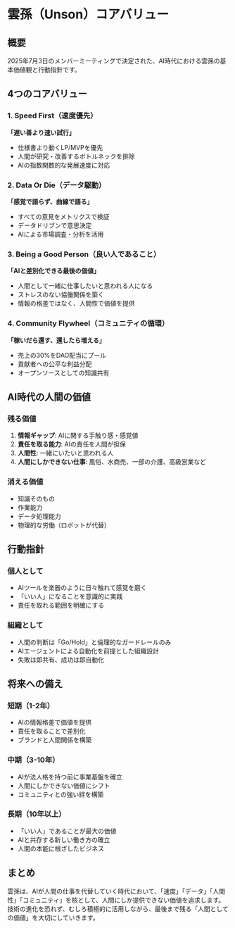 # 雲孫（Unson）コアバリュー

## 概要

2025年7月3日のメンバーミーティングで決定された、AI時代における雲孫の基本価値観と行動指針です。

## 4つのコアバリュー

### 1. Speed First（速度優先）
**「遅い善より速い試行」**
- 仕様書より動くLP/MVPを優先
- 人間が研究・改善するボトルネックを排除
- AIの指数関数的な発展速度に対応

### 2. Data Or Die（データ駆動）
**「感覚で語らず、曲線で語る」**
- すべての意見をメトリクスで検証
- データドリブンで意思決定
- AIによる市場調査・分析を活用

### 3. Being a Good Person（良い人であること）
**「AIと差別化できる最後の価値」**
- 人間として一緒に仕事したいと思われる人になる
- ストレスのない協働関係を築く
- 情報の格差ではなく、人間性で価値を提供

### 4. Community Flywheel（コミュニティの循環）
**「稼いだら還す、還したら増える」**
- 売上の30%をDAO配当にプール
- 貢献者への公平な利益分配
- オープンソースとしての知識共有

## AI時代の人間の価値

### 残る価値
1. **情報ギャップ**: AIに関する手触り感・感覚値
2. **責任を取る能力**: AIの責任を人間が担保
3. **人間性**: 一緒にいたいと思われる人
4. **人間にしかできない仕事**: 風俗、水商売、一部の介護、高級営業など

### 消える価値
- 知識そのもの
- 作業能力
- データ処理能力
- 物理的な労働（ロボットが代替）

## 行動指針

### 個人として
- AIツールを楽器のように日々触れて感覚を磨く
- 「いい人」になることを意識的に実践
- 責任を取れる範囲を明確にする

### 組織として
- 人間の判断は「Go/Hold」と倫理的なガードレールのみ
- AIエージェントによる自動化を前提とした組織設計
- 失敗は即共有、成功は即自動化

## 将来への備え

### 短期（1-2年）
- AIの情報格差で価値を提供
- 責任を取ることで差別化
- ブランドと人間関係を構築

### 中期（3-10年）
- AIが法人格を持つ前に事業基盤を確立
- 人間にしかできない価値にシフト
- コミュニティとの強い絆を構築

### 長期（10年以上）
- 「いい人」であることが最大の価値
- AIと共存する新しい働き方の確立
- 人間の本能に根ざしたビジネス

## まとめ

雲孫は、AIが人間の仕事を代替していく時代において、「速度」「データ」「人間性」「コミュニティ」を核として、人間にしか提供できない価値を追求します。技術の進化を恐れず、むしろ積極的に活用しながら、最後まで残る「人間としての価値」を大切にしていきます。
